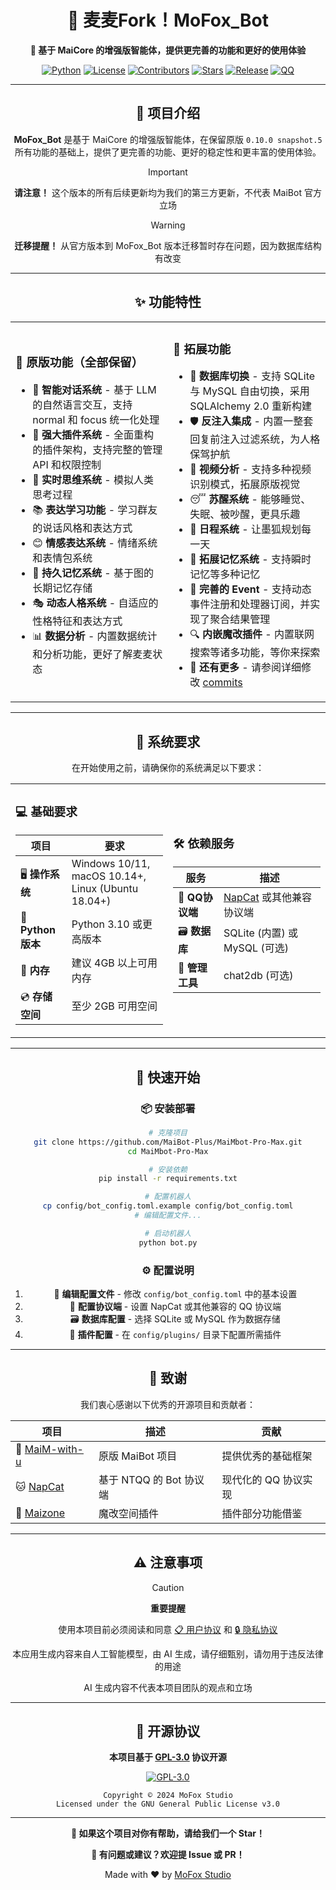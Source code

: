 <div align="center">

# 🌟 麦麦Fork！MoFox_Bot

<p>
  <strong>🚀 基于 MaiCore 的增强版智能体，提供更完善的功能和更好的使用体验</strong>
</p>

<div align="center">

[![Python](https://img.shields.io/badge/Python-3.10+-3776ab?logo=python&logoColor=white&style=for-the-badge)](https://www.python.org/)
[![License](https://img.shields.io/badge/License-GPLv3-d73a49?logo=gnu&logoColor=white&style=for-the-badge)](https://github.com/MoFox-Studio/MoFox_Bot/blob/master/LICENSE)
[![Contributors](https://img.shields.io/badge/Contributors-Welcome-brightgreen?logo=github&logoColor=white&style=for-the-badge)](https://github.com/MoFox-Studio/MoFox_Bot/graphs/contributors)
[![Stars](https://img.shields.io/github/stars/MaiBot-Plus/MaiMbot-Pro-Max?style=for-the-badge&logo=star&logoColor=white&color=yellow&label=Stars)](https://github.com/MoFox-Studio/MoFox_Bot/stargazers)
[![Release](https://img.shields.io/github/v/release/MaiBot-Plus/MaiMbot-Pro-Max?style=for-the-badge&logo=github&logoColor=white&color=orange)](https://github.com/MaiBot-Plus/MaiMbot-Pro-Max/releases)
[![QQ](https://img.shields.io/badge/QQ-Bot-blue?style=for-the-badge&logo=tencentqq&logoColor=white)](https://github.com/NapNeko/NapCatQQ)

</div>

---

## 📖 项目介绍

**MoFox_Bot** 是基于 MaiCore 的增强版智能体，在保留原版 `0.10.0 snapshot.5` 所有功能的基础上，提供了更完善的功能、更好的稳定性和更丰富的使用体验。

> [!IMPORTANT]
> **请注意！** 这个版本的所有后续更新均为我们的第三方更新，不代表 MaiBot 官方立场

> [!WARNING]
> **迁移提醒！** 从官方版本到 MoFox_Bot 版本迁移暂时存在问题，因为数据库结构有改变

---

## ✨ 功能特性

<table>
<tr>
<td width="50%">

### 🔧 原版功能（全部保留）

- 🧠 **智能对话系统** - 基于 LLM 的自然语言交互，支持 normal 和 focus 统一化处理
- 🔌 **强大插件系统** - 全面重构的插件架构，支持完整的管理 API 和权限控制
- 💭 **实时思维系统** - 模拟人类思考过程
- 📚 **表达学习功能** - 学习群友的说话风格和表达方式
- 😊 **情感表达系统** - 情绪系统和表情包系统
- 🧠 **持久记忆系统** - 基于图的长期记忆存储
- 🎭 **动态人格系统** - 自适应的性格特征和表达方式
- 📊 **数据分析** - 内置数据统计和分析功能，更好了解麦麦状态

</td>
<td width="50%">

### 🚀 拓展功能

- 🔄 **数据库切换** - 支持 SQLite 与 MySQL 自由切换，采用 SQLAlchemy 2.0 重新构建
- 🛡️ **反注入集成** - 内置一整套回复前注入过滤系统，为人格保驾护航
- 🎥 **视频分析** - 支持多种视频识别模式，拓展原版视觉
- 😴 **苏醒系统** - 能够睡觉、失眠、被吵醒，更具乐趣
- 📅 **日程系统** - 让墨狐规划每一天
- 🧠 **拓展记忆系统** - 支持瞬时记忆等多种记忆
- 🎪 **完善的 Event** - 支持动态事件注册和处理器订阅，并实现了聚合结果管理
- 🔍 **内嵌魔改插件** - 内置联网搜索等诸多功能，等你来探索
- 🌟 **还有更多** - 请参阅详细修改 [commits](https://github.com/MoFox-Studio/MoFox_Bot/commits)

</td>
</tr>
</table>

---
## 🔧 系统要求

在开始使用之前，请确保你的系统满足以下要求：

<table>
<tr>
<td width="50%">

### 💻 基础要求

| 项目 | 要求 |
|------|------|
| 🖥️ **操作系统** | Windows 10/11, macOS 10.14+, Linux (Ubuntu 18.04+) |
| 🐍 **Python 版本** | Python 3.10 或更高版本 |
| 💾 **内存** | 建议 4GB 以上可用内存 |
| 💿 **存储空间** | 至少 2GB 可用空间 |

</td>
<td width="50%">

### 🛠️ 依赖服务

| 服务 | 描述 |
|------|------|
| 🤖 **QQ协议端** | [NapCat](https://github.com/NapNeko/NapCatQQ) 或其他兼容协议端 |
| 🗃️ **数据库** | SQLite (内置) 或 MySQL (可选) |
| 🔧 **管理工具** | chat2db (可选) |

</td>
</tr>
</table>

---

## 🏁 快速开始

### 📦 安装部署

```bash
# 克隆项目
git clone https://github.com/MaiBot-Plus/MaiMbot-Pro-Max.git
cd MaiMbot-Pro-Max

# 安装依赖
pip install -r requirements.txt

# 配置机器人
cp config/bot_config.toml.example config/bot_config.toml
# 编辑配置文件...

# 启动机器人
python bot.py
```

### ⚙️ 配置说明

1. 📝 **编辑配置文件** - 修改 `config/bot_config.toml` 中的基本设置
2. 🤖 **配置协议端** - 设置 NapCat 或其他兼容的 QQ 协议端
3. 🗃️ **数据库配置** - 选择 SQLite 或 MySQL 作为数据存储
4. 🔌 **插件配置** - 在 `config/plugins/` 目录下配置所需插件

---


## 🙏 致谢

我们衷心感谢以下优秀的开源项目和贡献者：

<div align="center">

| 项目 | 描述 | 贡献 |
|------|------|------|
| 🎯 [MaiM-with-u](https://github.com/MaiM-with-u/MaiBot) | 原版 MaiBot 项目 | 提供优秀的基础框架 |
| 🐱 [NapCat](https://github.com/NapNeko/NapCatQQ) | 基于 NTQQ 的 Bot 协议端 | 现代化的 QQ 协议实现 |
| 🌌 [Maizone](https://github.com/internetsb/Maizone) | 魔改空间插件 | 插件部分功能借鉴 |

</div>

---

## ⚠️ 注意事项

<div align="center">

> [!CAUTION]
> **重要提醒**
> 
> 使用本项目前必须阅读和同意 [📋 用户协议](EULA.md) 和 [🔒 隐私协议](PRIVACY.md)
> 
> 本应用生成内容来自人工智能模型，由 AI 生成，请仔细甄别，请勿用于违反法律的用途
> 
> AI 生成内容不代表本项目团队的观点和立场

</div>

---

## 📄 开源协议

<div align="center">

**本项目基于 [GPL-3.0](LICENSE) 协议开源**

[![GPL-3.0](https://img.shields.io/badge/License-GPL--3.0-blue.svg?style=for-the-badge&logo=gnu)](LICENSE)

```
Copyright © 2024 MoFox Studio
Licensed under the GNU General Public License v3.0
```

</div>

---

<div align="center">

**🌟 如果这个项目对你有帮助，请给我们一个 Star！**

**💬 有问题或建议？欢迎提 Issue 或 PR！**

Made with ❤️ by [MoFox Studio](https://github.com/MoFox-Studio)

</div>
